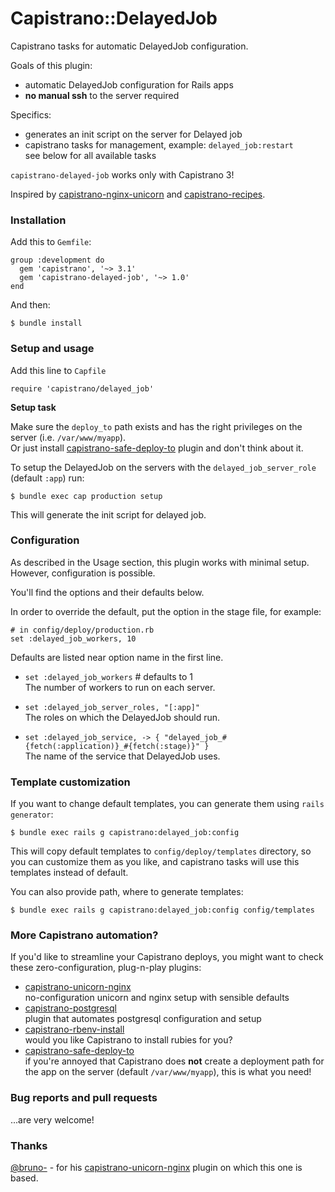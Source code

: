 # Capistrano::DelayedJob

Capistrano tasks for automatic DelayedJob configuration.

Goals of this plugin:

* automatic DelayedJob configuration for Rails apps
* **no manual ssh** to the server required

Specifics:

* generates an init script on the server for Delayed job
* capistrano tasks for management, example: `delayed_job:restart`<br/>
see below for all available tasks

`capistrano-delayed-job` works only with Capistrano 3!

Inspired by
[capistrano-nginx-unicorn](https://github.com/bruno-/capistrano-nginx-unicorn) and [capistrano-recipes](https://github.com/mattdbridges/capistrano-recipes).

### Installation

Add this to `Gemfile`:

    group :development do
      gem 'capistrano', '~> 3.1'
      gem 'capistrano-delayed-job', '~> 1.0'
    end

And then:

    $ bundle install

### Setup and usage

Add this line to `Capfile`

    require 'capistrano/delayed_job'

**Setup task**

Make sure the `deploy_to` path exists and has the right privileges on the
server (i.e. `/var/www/myapp`).<br/>
Or just install
[capistrano-safe-deploy-to](https://github.com/bruno-/capistrano-safe-deploy-to)
plugin and don't think about it.

To setup the DelayedJob on the servers with the `delayed_job_server_role` (default `:app`) run:

    $ bundle exec cap production setup
    
This will generate the init script for delayed job.

### Configuration

As described in the Usage section, this plugin works with minimal setup.
However, configuration is possible.

You'll find the options and their defaults below.

In order to override the default, put the option in the stage file, for example:

    # in config/deploy/production.rb
    set :delayed_job_workers, 10

Defaults are listed near option name in the first line.

* `set :delayed_job_workers` # defaults to 1<br/>
The number of workers to run on each server.

* `set :delayed_job_server_roles, "[:app]"`<br/>
The roles on which the DelayedJob should run.

* `set :delayed_job_service, -> { "delayed_job_#{fetch(:application)}_#{fetch(:stage)}" }`<br/>
The name of the service that DelayedJob uses.

### Template customization

If you want to change default templates, you can generate them using
`rails generator`:

    $ bundle exec rails g capistrano:delayed_job:config

This will copy default templates to `config/deploy/templates` directory, so you
can customize them as you like, and capistrano tasks will use this templates
instead of default.

You can also provide path, where to generate templates:

    $ bundle exec rails g capistrano:delayed_job:config config/templates

### More Capistrano automation?

If you'd like to streamline your Capistrano deploys, you might want to check
these zero-configuration, plug-n-play plugins:

- [capistrano-unicorn-nginx](https://github.com/bruno-/capistrano-unicorn-nginx)<br/>
no-configuration unicorn and nginx setup with sensible defaults
- [capistrano-postgresql](https://github.com/bruno-/capistrano-postgresql)<br/>
plugin that automates postgresql configuration and setup
- [capistrano-rbenv-install](https://github.com/bruno-/capistrano-rbenv-install)<br/>
would you like Capistrano to install rubies for you?
- [capistrano-safe-deploy-to](https://github.com/bruno-/capistrano-safe-deploy-to)<br/>
if you're annoyed that Capistrano does **not** create a deployment path for the
app on the server (default `/var/www/myapp`), this is what you need!

### Bug reports and pull requests

...are very welcome!

### Thanks

[@bruno-](https://github.com/bruno-) - for his
[capistrano-unicorn-nginx](https://github.com/bruno-/capistrano-unicorn-nginx) plugin on which this
one is based.